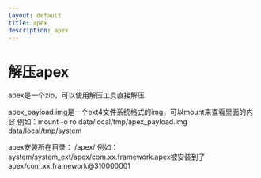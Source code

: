 ```yaml
---
layout: default
title: apex
description: apex
---
```



# 解压apex
apex是一个zip，可以使用解压工具直接解压

apex_payload.img是一个ext4文件系统格式的img，可以mount来查看里面的内容
例如：mount  -o ro data/local/tmp/apex_payload.img data/local/tmp/system 


apex安装所在目录：
/apex/
例如：system/system_ext/apex/com.xx.framework.apex被安装到了apex/com.xx.framework@310000001

